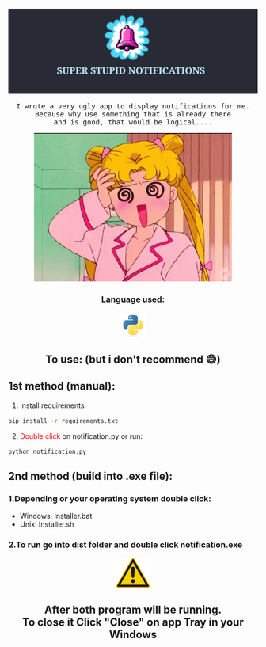 <p align="center">
<img src="assets/uglylogo.png">
</p>
<pre align="center">
I wrote a very ugly app to display notifications for me.
Because why use something that is already there
and is good, that would be logical....
</pre>
<p align="center">
<img  src="assets/dizzy.gif">
</p>
<h3 align="center">Language used:</h3>
<p align="center">
<img src="https://raw.githubusercontent.com/devicons/devicon/master/icons/python/python-original.svg" alt="python" width="50" height="50"/>
</p>
<h2 align="center">To use: (but i don't recommend 😅)</h2>
<h2 align="left">1st method (manual):</h2>

1. Install requirements:

```bash
pip install -r requirements.txt
```

2. <span style="color:red">Double click</span> on notification.py or run:

```bash
python notification.py
```

<h2 align="left">2nd method (build into .exe file):</h2>
<h3>1.Depending or your operating system double click:</h3>

- Windows: Installer.bat
- Unix: Installer.sh

<h3>2.To run go into dist folder and double click notification.exe</h3>
<p align="center">
 <img src="assets/warning.png" height="60px">
</p>
<h2 align="center">After both program will be running. <br>To close it Click "Close" on app Tray in your Windows  </h2>
<br>
<br>
<br>
  <!--

TODO:
ADD logo inside app becouse somehow i forgot XDDDD
-->
<br>
<br>
<br>
